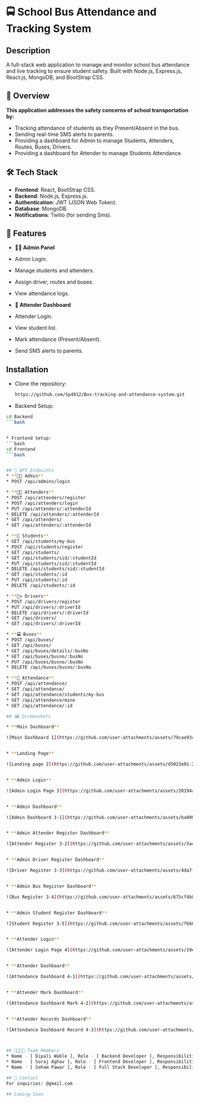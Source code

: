 # 🚍 School Bus Attendance and Tracking System

## Description
A full-stack web application to manage and monitor school bus attendance and live tracking to ensure student safety. Built with Node.js, Express.js, React.js, MongoDB, and BootStrap CSS.

## 🧾 Overview
**This application addresses the safety concerns of school transportation by:**
* Tracking attendance of students as they Present/Absent in the bus.
* Sending real-time SMS alerts to parents.
* Providing a dashboard for Admin to manage Students, Attenders, Routes, Buses, Drivers.
* Providing a dashboard for Attender to manage Students Attendance.

## 🛠 Tech Stack
- **Frontend**: React, BootStrap CSS.
- **Backend**: Node.js, Express.js.
- **Authentication**: JWT (JSON Web Token).
- **Database**: MongoDB.
- **Notifications**: Twilio (for sending Sms).

## 🚀 Features
* **👩‍🏫 Admin Panel**
* Admin Login.
* Manage students and attenders.
* Assign driver, routes and buses.
* View attendance logs.

* **🚌 Attender Dashboard**
* Attender Login.
* View student list.
* Mark attendance (Present/Absent).
* Send SMS alerts to parents.

## Installation
* Clone the repository:
  ```bash
  https://github.com/Sp4912/Bus-tracking-and-attendance-system.git

* Backend Setup:
```bash
cd Backend
```bash


* Frontend Setup:
```bash
cd Frontend
```bash


## 🔌 API Endpoints
* **🧑‍💼 Admin**
* POST /api/admins/login

* **🧑‍🏫 Attenders**
* POST /api/attenders/register
* POST /api/attenders/login
* PUT /api/attenders/:attenderId
* DELETE /api/attenders/:attenderId
* GET /api/attenders/
* GET /api/attenders/:attenderId

* **🎒 Students**
* GET /api/students/my-bus
* POST /api/students/register
* GET /api/students/
* GET /api/students/sid/:studentId
* PUT /api/students/sid/:studentId
* DELETE /api/students/sid/:studentId
* GET /api/students/:id
* PUT /api/students/:id
* DELETE /api/students/:id

* **🧑‍✈️ Drivers**
* POST /api/drivers/register
* PUT /api/drivers/:driverId
* DELETE /api/drivers/:driverId
* GET /api/drivers/
* GET /api/drivers/:driverId

* **🚍 Buses**
* POST /api/buses/
* GET /api/buses/
* GET /api/buses/details/:busNo
* GET /api/buses/busno/:busNo
* PUT /api/buses/busno/:busNo
* DELETE /api/buses/busno/:busNo

* **📅 Attendance**
* POST /api/attendance/
* GET /api/attendance/
* GET /api/attendance/students/my-bus
* GET /api/attendance/mine
* GET /api/attendance/:id

## 🖼 Screenshots

* **Main Dashboard**

![Main Dashboard 1](https://github.com/user-attachments/assets/79cae93c-01cf-4f8e-9993-8fa9eb7870bf)


* **Landing Page**

![Landing page 2](https://github.com/user-attachments/assets/d5023e01-2017-44d9-adb0-0599bdf3d84c)


* **Admin Login**

![Admin Login Page 3](https://github.com/user-attachments/assets/20194a25-425b-47a5-b0fa-233959737d5f)


* **Admin Dashboard**

![Admin Dashboard 3-1](https://github.com/user-attachments/assets/ba000c5c-f84f-4a25-a003-ae10456b9059)


* **Admin Attender Register Dashboard**

![Attender Register 3-2](https://github.com/user-attachments/assets/3ac596fe-21ef-4470-9966-396071fb3312)


* **Admin Driver Register Dashboard**

![Driver Register 3-3](https://github.com/user-attachments/assets/4da7f77f-0473-4cd5-bcd1-0006fecc0034)


* **Admin Bus Register Dashboard**

![Bus Register 3-4](https://github.com/user-attachments/assets/675cf4b8-ea98-46c7-a153-ead76561bbd8)


* **Admin Student Register Dashboard**

![Student Register 3-5](https://github.com/user-attachments/assets/f6681e91-3c0c-4ce7-a9fa-5b91c507dc26)


* **Attender Login**

![Attender Login Page 4](https://github.com/user-attachments/assets/19e5a98f-7a4d-400e-b4b6-1668e222485b)


* **Attender Dashboard**

![Attendance Dashboard 4-1](https://github.com/user-attachments/assets/6c01503a-55dc-42ee-9139-5e49238ac0d9)


* **Attender Mark Dashboard**

![Attendance Dashboard Mark 4-2](https://github.com/user-attachments/assets/1ae33135-6e6e-4f43-9196-464f73a8781c)


* **Attender Records Dashboard**

![Attendance Dashboard Record 4-3](https://github.com/user-attachments/assets/8f018d02-c710-416f-a0eb-d93eaff818c6)



## 👨‍👩‍👧‍👦 Team Members
* Name - [ Dipali Wable ], Role - [ Backend Developer ], Responsibilities - [ Express.js APIs, MongoDB Models, Auth, Attendance APIs, Final Testing ].
* Name - [ Suraj Aghav ], Role - [ Frontend Developer ], Responsibilities - [ React UI, BootStrap Styling, Routing, Axios Integration ].
* Name - [ Soham Pawar ], Role - [ Full Stack Developer ], Responsibilities - [ Backend-Frontend Integration, SMS Integration, Documentation ].

## 📧 Contact
For inquiries: @gmail.com

## Coming Soon
